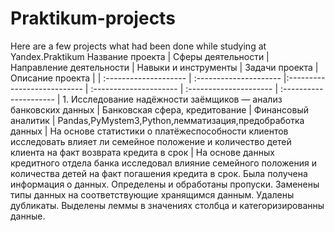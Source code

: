 # Praktikum-projects
Here are a few projects what had been done while studying at Yandex.Praktikum
Название проекта | Сферы деятельности | Направление деятельности | Навыки и инструменты | Задачи проекта | Описание проекта | 
| :-------------------- | :--------------------- |:--------------------------- | :--------------------- | :--------------------- | :---------------------
| 1. Исследование надёжности заёмщиков — анализ банковских данных | Банковская сфера, кредитование | Финансовый аналитик | Pandas,PyMystem3,Python,лемматизация,предобработка данных | На основе статистики о платёжеспособности клиентов исследовать влияет ли семейное положение и количество детей клиента на факт возврата кредита в срок | На основе данных кредитного отдела банка исследовал влияние семейного положения и количества детей на факт погашения кредита в срок. Была получена информация о данных. Определены и обработаны пропуски. Заменены типы данных на соответствующие хранящимся данным. Удалены дубликаты. Выделены леммы в значениях столбца и категоризированны данные.
